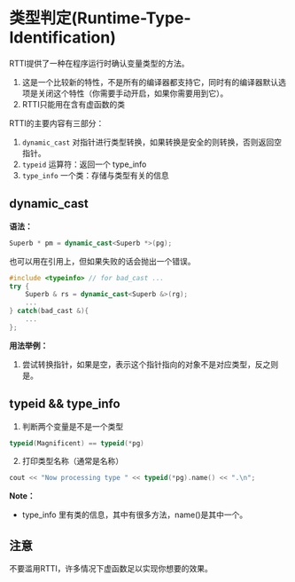 # 类型判定(Runtime-Type-Identification)

RTTI提供了一种在程序运行时确认变量类型的方法。

1. 这是一个比较新的特性，不是所有的编译器都支持它，同时有的编译器默认选项是关闭这个特性（你需要手动开启，如果你需要用到它）。
2. RTTI只能用在含有虚函数的类

RTTI的主要内容有三部分：

1. `dynamic_cast` 对指针进行类型转换，如果转换是安全的则转换，否则返回空指针。
2. `typeid` 运算符：返回一个 type_info
3. `type_info`  一个类：存储与类型有关的信息

## dynamic_cast

**语法：**

```c++
Superb * pm = dynamic_cast<Superb *>(pg);
```

也可以用在引用上，但如果失败的话会抛出一个错误。

```c++
#include <typeinfo> // for bad_cast ...
try {
    Superb & rs = dynamic_cast<Superb &>(rg); 
    ...
} catch(bad_cast &){ 
    ...
};
```

**用法举例：**

1. 尝试转换指针，如果是空，表示这个指针指向的对象不是对应类型，反之则是。

## typeid && type_info

1. 判断两个变量是不是一个类型

```c++
typeid(Magnificent) == typeid(*pg)
```

2. 打印类型名称（通常是名称）

```c++
cout << "Now processing type " << typeid(*pg).name() << ".\n";
```

**Note：**

- type_info 里有类的信息，其中有很多方法，name()是其中一个。



## 注意

不要滥用RTTI，许多情况下虚函数足以实现你想要的效果。



